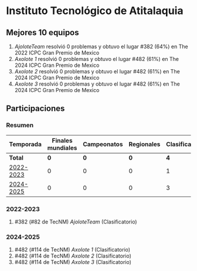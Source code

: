 # Instituto Tecnológico de Atitalaquia

## Mejores 10 equipos

1. _AjoloteTeam_ resolvió 0 problemas y obtuvo el lugar #382 (64%) en The 2022 ICPC Gran Premio de Mexico
1. _Axolote 1_ resolvió 0 problemas y obtuvo el lugar #482 (61%) en The 2024 ICPC Gran Premio de Mexico
1. _Axolote 2_ resolvió 0 problemas y obtuvo el lugar #482 (61%) en The 2024 ICPC Gran Premio de Mexico
1. _Axolote 3_ resolvió 0 problemas y obtuvo el lugar #482 (61%) en The 2024 ICPC Gran Premio de Mexico

## Participaciones

### Resumen

| Temporada | Finales mundiales | Campeonatos | Regionales | Clasificatorios | Equipos |
| --- | --- | --- | --- | --- | --- |
| **Total** | **0** | **0** | **0** | **4** | **4** |
| [2022-2023](#2022-2023) | 0 | 0 | 0 | 1 | 1 |
| [2024-2025](#2024-2025) | 0 | 0 | 0 | 3 | 3 |

### 2022-2023

1. #382 (#82 de TecNM) _AjoloteTeam_ (Clasificatorio)

### 2024-2025

1. #482 (#114 de TecNM) _Axolote 1_ (Clasificatorio)
1. #482 (#114 de TecNM) _Axolote 2_ (Clasificatorio)
1. #482 (#114 de TecNM) _Axolote 3_ (Clasificatorio)



